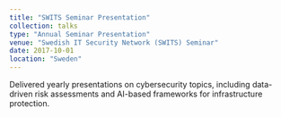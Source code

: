 ```yaml
---
title: "SWITS Seminar Presentation"
collection: talks
type: "Annual Seminar Presentation"
venue: "Swedish IT Security Network (SWITS) Seminar"
date: 2017-10-01
location: "Sweden"
---
```


Delivered yearly presentations on cybersecurity topics, including data-driven risk assessments and AI-based frameworks for infrastructure protection.  
